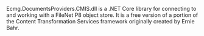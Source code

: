 ﻿Ecmg.DocumentsProviders.CMIS.dll is a .NET Core library for connecting to and working with a FileNet P8 object store.  It is a free version of a portion of the Content Transformation Services framework originally created by Ernie Bahr.
